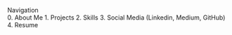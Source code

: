 Navigation  
    0. About Me
    1. Projects
    2. Skills
    3. Social Media (Linkedin, Medium, GitHub)
    4. Resume

